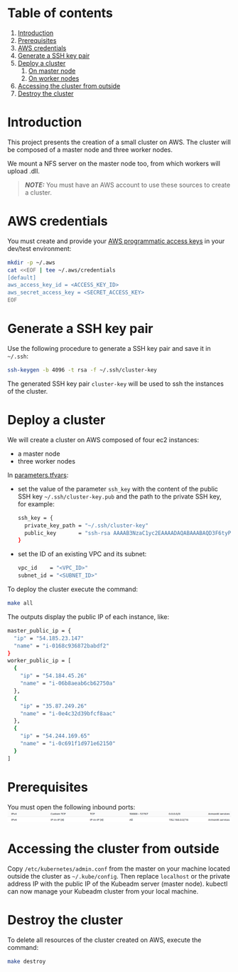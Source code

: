 # Table of contents

1. [Introduction](#introduction)
2. [Prerequisites](#prerequisites)
3. [AWS credentials](#aws-credentials)
4. [Generate a SSH key pair](#generate-a-ssh-key-pair)
5. [Deploy a cluster](#deploy-a-cluster)
    1. [On master node](#on-master-node)
    2. [On worker nodes](#on-worker-nodes)
6. [Accessing the cluster from outside](#accessing-the-cluster-from-outside)
7. [Destroy the cluster](#destroy-the-cluster)

# Introduction

This project presents the creation of a small cluster on AWS. The cluster will be composed of a master node and three
worker nodes.

We mount a NFS server on the master node too, from which workers will upload .dll.

> **_NOTE:_** You must have an AWS account to use these sources to create a cluster.

# AWS credentials

You must create and provide
your [AWS programmatic access keys](https://docs.aws.amazon.com/general/latest/gr/aws-sec-cred-types.html#access-keys-and-secret-access-keys)
in your dev/test environment:

```bash
mkdir -p ~/.aws
cat <<EOF | tee ~/.aws/credentials
[default]
aws_access_key_id = <ACCESS_KEY_ID>
aws_secret_access_key = <SECRET_ACCESS_KEY>
EOF
```

# Generate a SSH key pair

Use the following procedure to generate a SSH key pair and save it in `~/.ssh`:

```bash
ssh-keygen -b 4096 -t rsa -f ~/.ssh/cluster-key
```

The generated SSH key pair `cluster-key` will be used to ssh the instances of the cluster.

# Deploy a cluster

We will create a cluster on AWS composed of four ec2 instances:

* a master node
* three worker nodes

In [parameters.tfvars](parameters.tfvars):

* set the value of the parameter `ssh_key` with the content of the public SSH key `~/.ssh/cluster-key.pub` and the path
  to the private SSH key, for example:

  ```bash
  ssh_key = {
    private_key_path = "~/.ssh/cluster-key"
    public_key       = "ssh-rsa AAAAB3NzaC1yc2EAAAADAQABAAABAQD3F6tyPEFEzV0LX3X8BsXdMsQz1x2cEikKDEY0aIj41qgxMCP/iteneqXSIFZBp5vizPvaoIR3Um9xK7PGoW8giupGn+EPuxIA4cDM4vzOqOkiMPhz5XK0whEjkVzTo4+S0puvDZuwIsdiW9mxhJc7tgBNL0cYlWSYVkz4G/fslNfRPW5mYAM49f4fhtxPb5ok4Q2Lg9dPKVHO/Bgeu5woMc7RY0p1ej6D4CKFE6lymSDJpW0YHX/wqE9+cfEauh7xZcG0q9t2ta6F6fmX0agvpFyZo8aFbXeUBr7osSCJNgvavWbM/06niWrOvYX2xwWdhXmXSrbX8ZbabVohBK41 email@example.com"
  }
  ```
* set the ID of an existing VPC and its subnet:
  ```bash
  vpc_id    = "<VPC_ID>"
  subnet_id = "<SUBNET_ID>"
  ```

To deploy the cluster execute the command:

```bash
make all
```

The outputs display the public IP of each instance, like:

```bash
master_public_ip = {
  "ip" = "54.185.23.147"
  "name" = "i-0168c936872babdf2"
}
worker_public_ip = [
  {
    "ip" = "54.184.45.26"
    "name" = "i-06b8aeab6cb62750a"
  },
  {
    "ip" = "35.87.249.26"
    "name" = "i-0e4c32d39bfcf8aac"
  },
  {
    "ip" = "54.244.169.65"
    "name" = "i-0c691f1d971e62150"
  }
]
```

# Prerequisites

You must open the following inbound ports:
![](../images/ports.png)

# Accessing the cluster from outside

Copy `/etc/kubernetes/admin.conf` from the master on your machine located outside the cluster as `~/.kube/config`. Then
replace `localhost` or the private address IP with the public IP of the Kubeadm server (master node). kubectl can now
manage your Kubeadm cluster from your local machine.

# Destroy the cluster

To delete all resources of the cluster created on AWS, execute the command:

```bash
make destroy
```